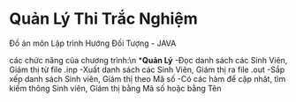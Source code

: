 # Quản Lý Thi Trắc Nghiệm
Đồ án môn Lập trình Hướng Đối Tượng - JAVA

các chức năng của chương trình:\n
***Quản Lý**
  -Đọc danh sách các Sinh Viên, Giám thị từ file .inp
  -Xuất danh sách các Sinh Viên, Giám thị ra file .out
  -Sắp xếp danh sách Sinh viên, Giám thị theo Mã số
  -Có các hàm để cập nhât, tìm kiếm thông Sinh viên, Giám thị bằng Mã số hoặc bằng Tên
  

